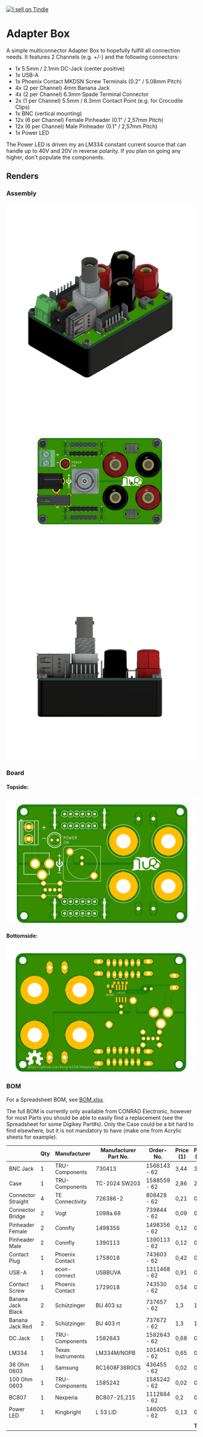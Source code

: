 <a href="https://www.tindie.com/products/15942/"><img src="https://d2ss6ovg47m0r5.cloudfront.net/badges/tindie-larges.png" alt="I sell on Tindie" width="200" height="104"></a>

# Adapter Box

A simple multiconnector Adapter Box to hopefully fulfill all connection needs. It features 2 Channels (e.g. +/-) and the following connectors:

- 1x 5.5mm / 2.1mm DC-Jack (center positive)
- 1x USB-A
- 1x Phoenix Contact MKDSN Screw Terminals (0.2" / 5.08mm Pitch)
- 4x (2 per Channel) 4mm Banana Jack
- 4x (2 per Channel) 6.3mm Spade Terminal Connector
- 2x (1 per Channel) 5.5mm / 6.3mm Contact Point (e.g. for Crocodile Clips)
- 1x BNC (vertical mounting)
- 12x (6 per Channel) Female Pinheader (0.1" / 2,57mm Pitch)
- 12x (6 per Channel) Male Pinheader (0.1" / 2,57mm Pitch)
- 1x Power LED

The Power LED is driven my an LM334 constant current source that can handle up to 40V and 20V in reverse polarity. If you plan on going any higher, don't populate the components.

## Renders
### Assembly
![Home View](Renders/AdapterBoxHome.png)
![Top View](Renders/AdapterBoxTop.png)
![Side View](Renders/AdapterBoxSide.png)

### Board
#### Topside:
![Top](Renders/AdapterBoardTop.png)

#### Bottomside:
![Top](Renders/AdapterBoardBottom.png)

### BOM
For a Spreadsheet BOM, see [BOM.xlsx](BOM.xlsx).

The full BOM is currently only available from CONRAD Electronic, however for most Parts you should be able to easily find a replacement (see the Spreadsheet for some Digikey Part#s). Only the Case could be a bit hard to find elsewhere, but it is not mandatory to have (make one from Acrylic sheets for example).

|                    | Qty | Manufacturer      | Manufacturer Part No. | Order-No.    | Price (1) | Price (10) | Extended Price (1) |
|--------------------|-----|-------------------|-----------------------|--------------|-----------|------------|--------------------|
| BNC Jack           | 1   | TRU-Components    | 730413                | 1566143 - 62 | 3,44      | 3,24       | 3,44               |
| Case               | 1   | TRU-Components    | TC-2024 SW203         | 1588559 - 62 | 2,86      | 2,74       | 2,86               |
| Connector Straight | 4   | TE Connectivity   | 726386-2              | 808428 - 62  | 0,21      | 0,19       | 0,84               |
| Connector Bridge   | 2   | Vogt              | 1098a.68              | 739844 - 62  | 0,09      | 0,08       | 0,18               |
| Pinheader Female   | 2   | Connfly           | 1498356               | 1498356 - 62 | 0,12      | 0,09       | 0,24               |
| Pinheader Male     | 2   | Connfly           | 1390113               | 1390113 - 62 | 0,12      | 0,09       | 0,24               |
| Contact Plug       | 1   | Phoenix Contact   | 1758018               | 743603 - 62  | 0,42      | 0,41       | 0,42               |
| USB-A              | 1   | econ-connect      | USBBUVA               | 1311468 - 62 | 0,91      | 0,85       | 0,91               |
| Contact Screw      | 1   | Phoenix Contact   | 1729018               | 743530 - 62  | 0,54      | 0,52       | 0,54               |
| Banana Jack Black  | 2   | Schützinger       | BU 403 sz             | 737657 - 62  | 1,3       | 1,18       | 2,6                |
| Banana Jack Red    | 2   | Schützinger       | BU 403 rt             | 737672 - 62  | 1,3       | 1,18       | 2,6                |
| DC Jack            | 1   | TRU-Components    | 1582643               | 1582643 - 62 | 0,68      | 0,62       | 0,68               |
| LM334              | 1   | Texas Instruments | LM334M/NOPB           | 1014051 - 62 | 0,65      | 0,58       | 0,65               |
| 36 Ohm 0603        | 1   | Samsung           | RC1608F36R0CS         | 436455 - 62  | 0,02      | 0,02       | 0,02               |
| 100 Ohm 0603       | 1   | TRU-Components    | 1585242               | 1585242 - 62 | 0,02      | 0,02       | 0,02               |
| BC807              | 1   | Nexperia          | BC807-25,215          | 1112884 - 62 | 0,2       | 0,19       | 0,2                |
| Power LED          | 1   | Kingbright        | L 53 LID              | 146005 - 62  | 0,13      | 0,12       | 0,13               |
|                    |     |                   |                       |              |           |            |                    |
|                    |     |                   |                       |              |           | **Total**  | **16,2**           |
